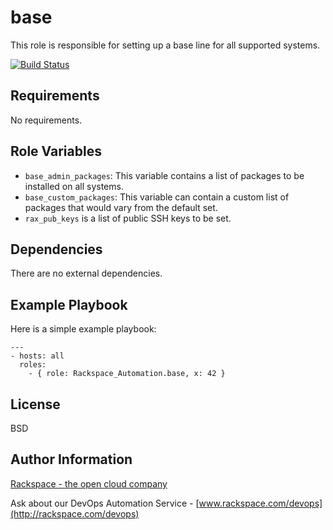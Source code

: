 base
========

This role is responsible for setting up a base line for all supported systems.

[![Build Status](https://drone-opsdev.rax.io/github.com/rack-roles/base/status.svg?branch=master)](https://drone-opsdev.rax.io/github.com/rack-roles/base)

Requirements
------------

No requirements.

Role Variables
--------------

* `base_admin_packages`: This variable contains a list of packages to be installed on all systems.
* `base_custom_packages`: This variable can contain a custom list of packages that would vary from the default set.
* `rax_pub_keys` is a list of public SSH keys to be set.

Dependencies
------------

There are no external dependencies.

Example Playbook
-------------------------

Here is a simple example playbook:

    ---
    - hosts: all
      roles:
        - { role: Rackspace_Automation.base, x: 42 }

License
-------

BSD

Author Information
------------------

[Rackspace - the open cloud company](http://rackspace.com)

Ask about our DevOps Automation Service - [www.rackspace.com/devops](http://rackspace.com/devops)
